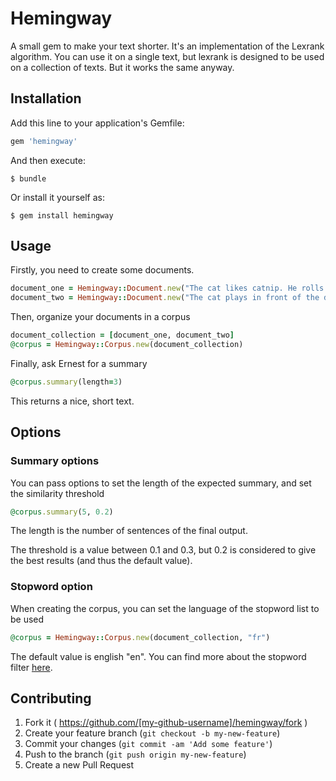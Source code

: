 # Hemingway

A small gem to make your text shorter. It's an implementation of the Lexrank algorithm. You can use it on a single text, but lexrank is designed to be used on a collection of texts. But it works the same anyway.

## Installation

Add this line to your application's Gemfile:

```ruby
gem 'hemingway'
```

And then execute:

    $ bundle

Or install it yourself as:

    $ gem install hemingway

## Usage

Firstly, you need to create some documents.

```ruby
document_one = Hemingway::Document.new("The cat likes catnip. He rolls and rolls")
document_two = Hemingway::Document.new("The cat plays in front of the dog. The dog is placid.")
```

Then, organize your documents in a corpus

```ruby
document_collection = [document_one, document_two]
@corpus = Hemingway::Corpus.new(document_collection)
```

Finally, ask Ernest for a summary
```ruby
@corpus.summary(length=3)
```

This returns a nice, short text.

## Options
### Summary options
You can pass options to set the length of the expected summary, and set the similarity threshold
```ruby
@corpus.summary(5, 0.2)
```
The length is the number of sentences of the final output.

The threshold is a value between 0.1 and 0.3, but 0.2 is considered to give the best results (and thus the default value).

### Stopword option
When creating the corpus, you can set the language of the stopword list to be used
```ruby
@corpus = Hemingway::Corpus.new(document_collection, "fr")
```
The default value is english "en".
You can find more about the stopword filter [here](https://github.com/brenes/stopwords-filter).
## Contributing

1. Fork it ( https://github.com/[my-github-username]/hemingway/fork )
2. Create your feature branch (`git checkout -b my-new-feature`)
3. Commit your changes (`git commit -am 'Add some feature'`)
4. Push to the branch (`git push origin my-new-feature`)
5. Create a new Pull Request
